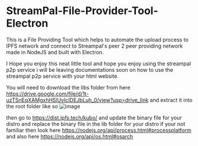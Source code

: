# StreamPal-File-Provider-Tool-Electron
This is a File Providing Tool which helps to automate the upload process to IPFS network and connect to Streampal's peer 2 peer providing network made in NodeJS and built with Electron.

I Hope you enjoy this neat little tool and hope you enjoy using the streampal p2p service i will be leaving documentations soon on how to use the streampal p2p service with your html website.


You will need to download the libs folder from here
https://drive.google.com/file/d/1t-uzTSnEqXAMgxhHSlUvIcIDEJbLuh_0/view?usp=drive_link
and extract it into the root folder like so
![image](https://github.com/john1234brown/StreamPal-File-Provider-Tool-Electron/assets/8825800/677c92c8-58ed-43c8-809a-b8476bbca934)

then go to https://dist.ipfs.tech/kubo/
and update the binary file for your distro and replace the binary file in the lib folder for your distro if your not familiar then look here
https://nodejs.org/api/process.html#processplatform and also here https://nodejs.org/api/os.html#osarch
